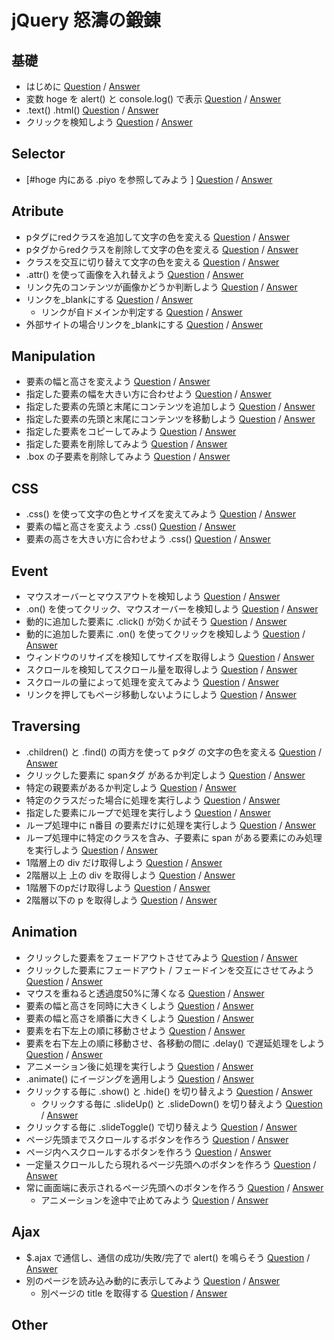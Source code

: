 # jQuery 怒濤の鍛錬

## 基礎
- はじめに										[Question](base/010/question.html) / [Answer](base/010/answer.html)
- 変数 hoge を alert() と console.log() で表示		[Question](base/020/question.html) / [Answer](base/020/answer.html)
- .text() .html()								[Question](base/030/question.html) / [Answer](base/030/answer.html)
- クリックを検知しよう								[Question](base/040/question.html) / [Answer](base/040/answer.html)


## Selector
- [#hoge 内にある .piyo を参照してみよう	]	[Question](selector/010/question.html) / [Answer](selector/010/answer.html)


## Atribute
- pタグにredクラスを追加して文字の色を変える		[Question](atribute/010/question.html) / [Answer](atribute/010/answer.html)
- pタグからredクラスを削除して文字の色を変える	[Question](atribute/020/question.html) / [Answer](atribute/020/answer.html)
- クラスを交互に切り替えて文字の色を変える		[Question](atribute/030/question.html) / [Answer](atribute/030/answer.html)
- .attr() を使って画像を入れ替えよう			[Question](atribute/040/question.html) / [Answer](atribute/040/answer.html)
- リンク先のコンテンツが画像かどうか判断しよう	[Question](atribute/050/question.html) / [Answer](atribute/050/answer.html)
- リンクを_blankにする						[Question](atribute/060/question.html) / [Answer](atribute/060/answer.html)
	- リンクが自ドメインか判定する			[Question](atribute/070/question.html) / [Answer](atribute/070/answer.html)
- 外部サイトの場合リンクを_blankにする			[Question](atribute/080/question.html) / [Answer](atribute/080/answer.html)


## Manipulation
- 要素の幅と高さを変えよう					[Question](manipulation/010/question.html) / [Answer](manipulation/010/answer.html)
- 指定した要素の幅を大きい方に合わせよう			[Question](manipulation/020/question.html) / [Answer](manipulation/020/answer.html)
- 指定した要素の先頭と末尾にコンテンツを追加しよう	[Question](manipulation/030/question.html) / [Answer](manipulation/030/answer.html)
- 指定した要素の先頭と末尾にコンテンツを移動しよう	[Question](manipulation/040/question.html) / [Answer](manipulation/040/answer.html)
- 指定した要素をコピーしてみよう				[Question](manipulation/050/question.html) / [Answer](manipulation/050/answer.html)
- 指定した要素を削除してみよう				[Question](manipulation/060/question.html) / [Answer](manipulation/060/answer.html)
- .box の子要素を削除してみよう				[Question](manipulation/070/question.html) / [Answer](manipulation/070/answer.html)


## CSS
- .css() を使って文字の色とサイズを変えてみよう		[Question](css/010/question.html) / [Answer](css/010/answer.html)
- 要素の幅と高さを変えよう .css()					[Question](css/020/question.html) / [Answer](css/020/answer.html)
- 要素の高さを大きい方に合わせよう .css()			[Question](css/030/question.html) / [Answer](css/030/answer.html)


## Event
- マウスオーバーとマウスアウトを検知しよう					[Question](event/010/question.html) / [Answer](event/010/answer.html)
- .on() を使ってクリック、マウスオーバーを検知しよう			[Question](event/020/question.html) / [Answer](event/020/answer.html)
- 動的に追加した要素に .click() が効くか試そう				[Question](event/030/question.html) / [Answer](event/030/answer.html)
- 動的に追加した要素に .on() を使ってクリックを検知しよう		[Question](event/040/question.html) / [Answer](event/040/answer.html)
- ウィンドウのリサイズを検知してサイズを取得しよう				[Question](event/050/question.html) / [Answer](event/050/answer.html)
- スクロールを検知してスクロール量を取得しよう				[Question](event/060/question.html) / [Answer](event/060/answer.html)
- スクロールの量によって処理を変えてみよう					[Question](event/070/question.html) / [Answer](event/070/answer.html)
- リンクを押してもページ移動しないようにしよう				[Question](event/080/question.html) / [Answer](event/080/answer.html)


## Traversing
- .children() と .find() の両方を使って pタグ の文字の色を変える		[Question](traversing/010/question.html) / [Answer](traversing/010/answer.html)
- クリックした要素に spanタグ があるか判定しよう						[Question](traversing/020/question.html) / [Answer](traversing/020/answer.html)
- 特定の親要素があるか判定しよう									[Question](traversing/030/question.html) / [Answer](traversing/030/answer.html)
- 特定のクラスだった場合に処理を実行しよう							[Question](traversing/040/question.html) / [Answer](traversing/040/answer.html)
- 指定した要素にループで処理を実行しよう								[Question](traversing/050/question.html) / [Answer](traversing/050/answer.html)
- ループ処理中に n番目 の要素だけに処理を実行しよう					[Question](traversing/060/question.html) / [Answer](traversing/060/answer.html)
- ループ処理中に特定のクラスを含み、子要素に span がある要素にのみ処理を実行しよう			[Question](traversing/070/question.html) / [Answer](traversing/070/answer.html)
- 1階層上の div だけ取得しよう									[Question](traversing/080/question.html) / [Answer](traversing/080/answer.html)
- 2階層以上 上の div を取得しよう									[Question](traversing/090/question.html) / [Answer](traversing/090/answer.html)
- 1階層下のpだけ取得しよう										[Question](traversing/100/question.html) / [Answer](traversing/100/answer.html)
- 2階層以下の p を取得しよう										[Question](traversing/110/question.html) / [Answer](traversing/110/answer.html)


## Animation
- クリックした要素をフェードアウトさせてみよう							[Question](animation/010/question.html) / [Answer](animation/010/answer.html)
- クリックした要素にフェードアウト / フェードインを交互にさせてみよう			[Question](animation/020/question.html) / [Answer](animation/020/answer.html)
- マウスを重ねると透過度50%に薄くなる									[Question](animation/030/question.html) / [Answer](animation/030/answer.html)
- 要素の幅と高さを同時に大きくしよう									[Question](animation/040/question.html) / [Answer](animation/040/answer.html)
- 要素の幅と高さを順番に大きくしよう									[Question](animation/050/question.html) / [Answer](animation/050/answer.html)
- 要素を右下左上の順に移動させよう										[Question](animation/060/question.html) / [Answer](animation/060/answer.html)
- 要素を右下左上の順に移動させ、各移動の間に .delay() で遅延処理をしよう		[Question](animation/070/question.html) / [Answer](animation/070/answer.html)
- アニメーション後に処理を実行しよう									[Question](animation/080/question.html) / [Answer](animation/080/answer.html)
- .animate() にイージングを適用しよう									[Question](animation/090/question.html) / [Answer](animation/090/answer.html)
- クリックする毎に .show() と .hide() を切り替えよう					[Question](animation/100/question.html) / [Answer](animation/100/answer.html)
	- クリックする毎に .slideUp() と .slideDown() を切り替えよう			[Question](animation/110/question.html) / [Answer](animation/110/answer.html)
- クリックする毎に .slideToggle() で切り替えよう						[Question](animation/120/question.html) / [Answer](animation/120/answer.html)
- ページ先頭までスクロールするボタンを作ろう								[Question](animation/130/question.html) / [Answer](animation/130/answer.html)
- ページ内へスクロールするボタンを作ろう									[Question](animation/140/question.html) / [Answer](animation/140/answer.html)
- 一定量スクロールしたら現れるページ先頭へのボタンを作ろう					[Question](animation/150/question.html) / [Answer](animation/150/answer.html)
- 常に画面端に表示されるページ先頭へのボタンを作ろう						[Question](animation/160/question.html) / [Answer](animation/160/answer.html)
	- アニメーションを途中で止めてみよう									[Question](animation/010/question.html) / [Answer](animation/010/answer.html)


## Ajax
- $.ajax で通信し、通信の成功/失敗/完了で alert() を鳴らそう				[Question](ajax/010/question.html) / [Answer](ajax/010/answer.html)
- 別のページを読み込み動的に表示してみよう								[Question](ajax/020/question.html) / [Answer](ajax/020/answer.html)
	- 別ページの title を取得する										[Question](ajax/030/question.html) / [Answer](ajax/030/answer.html)

## Other